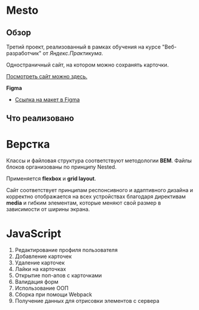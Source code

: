 # Mesto

## Обзор

Третий проект, реализованный в рамках обучения на курсе "Веб-разработчик" от _Яндекс.Практикума_.

Одностраничный сайт, на котором можно сохранять карточки.

[Посмотреть сайт можно здесь.](https://ggalushko.github.io/mesto/)

**Figma**

- [Ссылка на макет в Figma](https://www.figma.com/file/2cn9N9jSkmxD84oJik7xL7/JavaScript.-Sprint-4?node-id=0%3A1)

## Что реализовано

# Верстка

Классы и файловая структура соответствуют методологии **BEM**. Файлы блоков организованы по принципу Nested.

Применяется **flexbox** и **grid layout**.

Сайт соответствует принципам респонсивного и адаптивного дизайна и корректно отображается на всех устройствах благодаря директивам **media** и гибким элементам, которые меняют свой размер в зависимости от ширины экрана.

# JavaScript

1.  Редактирование профиля пользователя
2.  Добавление карточек
3.  Удаление карточек
4.  Лайки на карточках
5.  Открытие поп-апов с карточками
6.  Валидация форм
7.  Использование ООП
8.  Сборка при помощи Webpack
9.  Получение данных для отрисовки элементов с сервера
